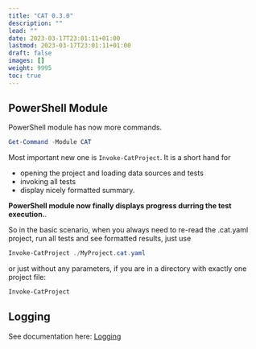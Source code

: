 ```yaml
---
title: "CAT 0.3.0"
description: ""
lead: ""
date: 2023-03-17T23:01:11+01:00
lastmod: 2023-03-17T23:01:11+01:00
draft: false
images: []
weight: 9995
toc: true
---
```


## PowerShell Module

PowerShell module has now more commands.

```ps1
Get-Command -Module CAT
```

Most important new one is `Invoke-CatProject`. It is a short hand for

* opening the project and loading data sources and tests
* invoking all tests
* display nicely formatted summary.

**PowerShell module now finally displays progress durring the test execution.**.

So in the basic scenario, when you always need to re-read the .cat.yaml project, run all tests and see formatted results, just use

```ps1
Invoke-CatProject ./MyProject.cat.yaml
```

or just  without any parameters, if you are in a directory with exactly one project file:

```ps1
Invoke-CatProject
```

## Logging

See documentation here: [Logging](../../Reference/Logging/Logging.md)

